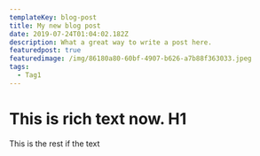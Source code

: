 ```yaml
---
templateKey: blog-post
title: My new blog post
date: 2019-07-24T01:04:02.182Z
description: What a great way to write a post here.
featuredpost: true
featuredimage: /img/86180a80-60bf-4907-b626-a7b88f363033.jpeg
tags:
  - Tag1
---
```

# This is rich text now.  H1



This is the rest if the text
